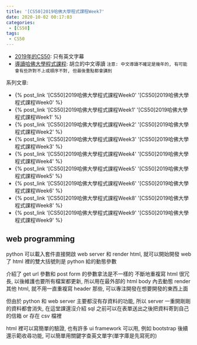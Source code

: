 ```yaml
---
title: '[CS50]2019哈佛大學程式課程Week7'
date: 2020-10-02 00:17:03
categories:
 - [CS50]
tags:
 - CS50
---
```


- [2019年的CS50](https://sihhanwang.github.io/2019/04/09/hexo-tutorial/): 只有英文字幕
- [導讀哈佛大學程式課程](https://www.lidemy.com/courses/192307/lectures/3062865): 胡立的中文導讀
`注意: 中文導讀不確定是幾年的, 有可能會有些許對不上或順序不對, 但最後重點都會講到`

系列文章:
- {% post_link '[CS50]2019哈佛大學程式課程Week0' '[CS50]2019哈佛大學程式課程Week0' %}
- {% post_link '[CS50]2019哈佛大學程式課程Week1' '[CS50]2019哈佛大學程式課程Week1' %}
- {% post_link '[CS50]2019哈佛大學程式課程Week2' '[CS50]2019哈佛大學程式課程Week2' %}
- {% post_link '[CS50]2019哈佛大學程式課程Week3' '[CS50]2019哈佛大學程式課程Week3' %}
- {% post_link '[CS50]2019哈佛大學程式課程Week4' '[CS50]2019哈佛大學程式課程Week4' %}
- {% post_link '[CS50]2019哈佛大學程式課程Week5' '[CS50]2019哈佛大學程式課程Week5' %}
- {% post_link '[CS50]2019哈佛大學程式課程Week6' '[CS50]2019哈佛大學程式課程Week6' %}
- {% post_link '[CS50]2019哈佛大學程式課程Week8' '[CS50]2019哈佛大學程式課程Week8' %}
- {% post_link '[CS50]2019哈佛大學程式課程Week9' '[CS50]2019哈佛大學程式課程Week9' %}

## web programming

python 可以載入套件直接開啟 web server 和 render html, 就可以開始開發 web 了
html 裡的雙大括號則是 python 給的動態參數

介紹了 get url 參數和 post form 的參數拿法是不一樣的
不斷地重複寫 html 很冗長, 以後維護也要所有檔案都更新, 所以用在最外部的 html body 內去動態 render 其他 html, 就不用一直重複寫 header 那些, 可以專注開發在想要開發的東西上面

但由於 python 和 web server 主要都沒有存資料的功能, 所以 server 一重開剛剛的資料都會消失, 在這堂課還沒介紹 sql 之前可以在表單送出之後把資料寄到自己的信箱 or 存在 csv 檔裡

html 裡可以寫簡單的驗證, 也有許多 ui framework 可以用, 例如 bootstrap
後續還示範收尋功能, 可以簡單用關鍵字查英文單字(單字庫是先寫死的)

